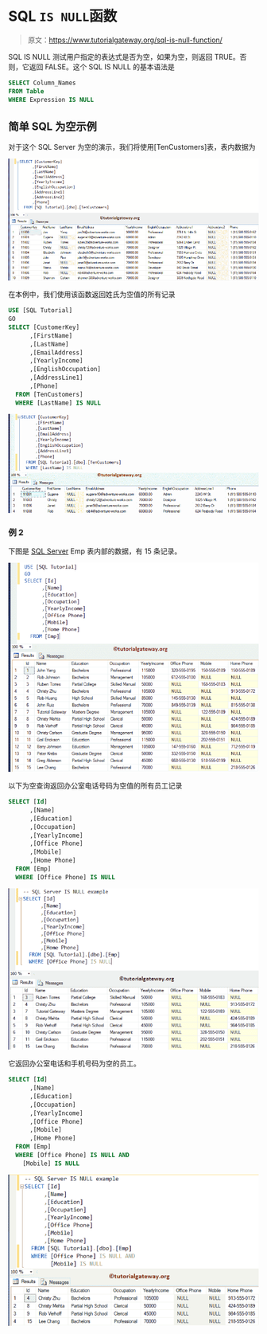 # SQL `IS NULL`函数

> 原文：<https://www.tutorialgateway.org/sql-is-null-function/>

SQL IS NULL 测试用户指定的表达式是否为空，如果为空，则返回 TRUE。否则，它返回 FALSE。这个 SQL IS NULL 的基本语法是

```sql
SELECT Column_Names 
FROM Table
WHERE Expression IS NULL
```

## 简单 SQL 为空示例

对于这个 SQL Server 为空的演示，我们将使用[TenCustomers]表，表内数据为

![SQL IS NULL Example 1](img/53394cfb366660e324eda4195b35f1c8.png)

在本例中，我们使用该函数返回姓氏为空值的所有记录

```sql
USE [SQL Tutorial]
GO
SELECT [CustomerKey]
      ,[FirstName]
      ,[LastName]
      ,[EmailAddress]
      ,[YearlyIncome]
      ,[EnglishOccupation]
      ,[AddressLine1]
      ,[Phone]
  FROM [TenCustomers]
  WHERE [LastName] IS NULL
```

![SQL IS NULL Example 2](img/bf46053d24882bef28c3e12689e9e52c.png)

### 例 2

下图是 [SQL Server](https://www.tutorialgateway.org/sql/) Emp 表内部的数据，有 15 条记录。

![SQL IS NULL Example 5](img/97828a47b8232d9c5f5a3d155486e67f.png)

以下为空查询返回办公室电话号码为空值的所有员工记录

```sql
SELECT [Id]
      ,[Name]
      ,[Education]
      ,[Occupation]
      ,[YearlyIncome]
      ,[Office Phone]
      ,[Mobile]
      ,[Home Phone]
  FROM [Emp]
  WHERE [Office Phone] IS NULL
```

![SQL IS NULL Example 3](img/79d7ee3a2794ca83bf56d8f8a5696c58.png)

它返回办公室电话和手机号码为空的员工。

```sql
SELECT [Id]
      ,[Name]
      ,[Education]
      ,[Occupation]
      ,[YearlyIncome]
      ,[Office Phone]
      ,[Mobile]
      ,[Home Phone]
  FROM [Emp]
  WHERE [Office Phone] IS NULL AND 
	[Mobile] IS NULL
```

![SQL IS NULL Example 4](img/81370fb9acf4324162118b9ccbb77753.png)
